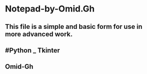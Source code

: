# Notepad-by-Omid.Gh
## This file is a simple and basic form for use in more advanced work.
## #Python _ Tkinter
## Omid-Gh
